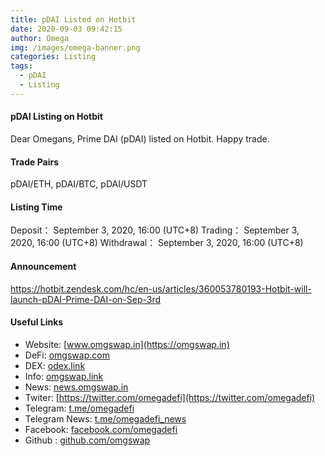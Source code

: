```yaml
---
title: pDAI Listed on Hotbit
date: 2020-09-03 09:42:15
author: Omega
img: /images/omega-banner.png
categories: Listing
tags:
  - pDAI
  - Listing
---
```

#### pDAI Listing on Hotbit

Dear Omegans, Prime DAI (pDAI) listed on Hotbit. Happy trade.

#### Trade Pairs
pDAI/ETH, pDAI/BTC, pDAI/USDT

#### Listing Time
Deposit： September 3, 2020, 16:00 (UTC+8)
Trading： September 3, 2020, 16:00 (UTC+8)
Withdrawal： September 3, 2020, 16:00 (UTC+8)

#### Announcement
https://hotbit.zendesk.com/hc/en-us/articles/360053780193-Hotbit-will-launch-pDAI-Prime-DAI-on-Sep-3rd

#### Useful Links
  + Website: [www.omgswap.in](https://omgswap.in)
  + DeFi: [omgswap.com](https://omgswap.com)
  + DEX: [odex.link](https://odex.link)
  + Info: [omgswap.link](https://omgswap.link)
  + News: [news.omgswap.in](https://news.omgswap.in)
  + Twiter: [https://twitter.com/omegadefi](https://twitter.com/omegadefi)
  + Telegram: [t.me/omegadefi](https://t.me/omegadefi)
  + Telegram News: [t.me/omegadefi_news](https://t.me/omegadefi_news)
  + Facebook: [facebook.com/omegadefi](https://www.facebook.com/omegadefi)
  + Github : [github.com/omgswap](https://github.com/omgswap)
